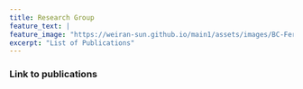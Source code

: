 ```yaml
---
title: Research Group
feature_text: |
feature_image: "https://weiran-sun.github.io/main1/assets/images/BC-Ferry.jpg"
excerpt: "List of Publications"
---
```


### Link to publications

